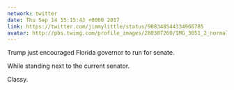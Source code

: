 ```yaml
---
network: twitter
date: Thu Sep 14 15:15:43 +0000 2017
link: https://twitter.com/jimmylittle/status/908348544334966785
avatar: http://pbs.twimg.com/profile_images/280307260/IMG_3651_2_normal.jpg
---
```


Trump just encouraged Florida governor to run for senate. 

While standing next to the current senator. 

Classy.
